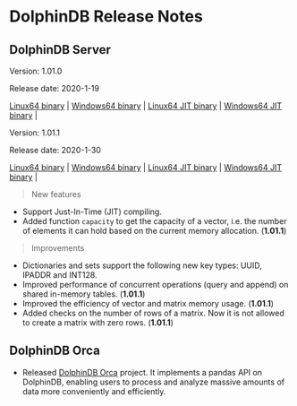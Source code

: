 # DolphinDB Release Notes

## DolphinDB Server

Version: 1.01.0

Release date: 2020-1-19


[Linux64 binary](http://www.dolphindb.com/downloads/DolphinDB_Linux64_V1.01.0.zip) | 
[Windows64 binary](http://www.dolphindb.com/downloads/DolphinDB_Win64_V1.01.0.zip) | 
[Linux64 JIT binary](http://www.dolphindb.com/downloads/DolphinDB_Linux64_V1.01.0_JIT.zip) | 
[Windows64 JIT binary](http://www.dolphindb.com/downloads/DolphinDB_Win64_V1.01.0_JIT.zip) | 


Version: 1.01.1

Release date: 2020-1-30


[Linux64 binary](http://www.dolphindb.com/downloads/DolphinDB_Linux64_V1.01.1.zip) | 
[Windows64 binary](http://www.dolphindb.com/downloads/DolphinDB_Win64_V1.01.1.zip) | 
[Linux64 JIT binary](http://www.dolphindb.com/downloads/DolphinDB_Linux64_V1.01.1_JIT.zip) | 
[Windows64 JIT binary](http://www.dolphindb.com/downloads/DolphinDB_Win64_V1.01.1_JIT.zip) | 


> New features

* Support Just-In-Time (JIT) compiling. 
* Added function `capacity` to get the capacity of a vector, i.e. the number of elements it can hold based on the current memory allocation. (**1.01.1**)

> Improvements

* Dictionaries and sets support the following new key types: UUID, IPADDR and INT128.
*  Improved performance of concurrent operations (query and append) on shared in-memory tables. (**1.01.1**)
*  Improved the efficiency of vector and matrix memory usage. (**1.01.1**)
*  Added checks on the number of rows of a matrix. Now it is not allowed to create a matrix with zero rows. (**1.01.1**)


## DolphinDB Orca

* Released [DolphinDB Orca](https://github.com/dolphindb/Orca) project. It implements a pandas API on DolphinDB, enabling users to process and analyze massive amounts of data more conveniently and efficiently.



